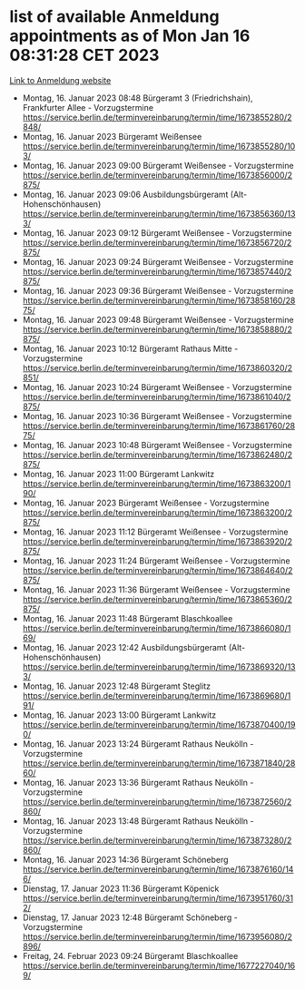 # list of available Anmeldung appointments as of Mon Jan 16 08:31:28 CET 2023
[Link to Anmeldung website](https://service.berlin.de/terminvereinbarung/termin/tag.php?termin=0&anliegen[]=120686&dienstleisterlist=122210,122217,327316,122219,327312,122227,327314,122231,327346,122243,327348,122252,329742,122260,329745,122262,329748,122254,329751,122271,327278,122273,327274,122277,327276,330436,122280,327294,122282,327290,122284,327292,327539,122291,327270,122285,327266,122286,327264,122296,327268,150230,329760,122301,327282,122297,327286,122294,327284,122312,329763,122314,329775,122304,327330,122311,327334,122309,327332,122281,327352,122279,329772,122276,327324,122274,327326,122267,329766,122246,327318,122251,327320,122257,327322,122208,327298,122226,327300,121362,121364&herkunft=http%3A%2F%2Fservice.berlin.de%2Fdienstleistung%2F120686%2F)
- Montag, 16. Januar 2023 08:48 Bürgeramt 3 (Friedrichshain), Frankfurter Allee - Vorzugstermine https://service.berlin.de/terminvereinbarung/termin/time/1673855280/2848/
- Montag, 16. Januar 2023  Bürgeramt Weißensee https://service.berlin.de/terminvereinbarung/termin/time/1673855280/103/
- Montag, 16. Januar 2023 09:00 Bürgeramt Weißensee - Vorzugstermine https://service.berlin.de/terminvereinbarung/termin/time/1673856000/2875/
- Montag, 16. Januar 2023 09:06 Ausbildungsbürgeramt (Alt- Hohenschönhausen) https://service.berlin.de/terminvereinbarung/termin/time/1673856360/133/
- Montag, 16. Januar 2023 09:12 Bürgeramt Weißensee - Vorzugstermine https://service.berlin.de/terminvereinbarung/termin/time/1673856720/2875/
- Montag, 16. Januar 2023 09:24 Bürgeramt Weißensee - Vorzugstermine https://service.berlin.de/terminvereinbarung/termin/time/1673857440/2875/
- Montag, 16. Januar 2023 09:36 Bürgeramt Weißensee - Vorzugstermine https://service.berlin.de/terminvereinbarung/termin/time/1673858160/2875/
- Montag, 16. Januar 2023 09:48 Bürgeramt Weißensee - Vorzugstermine https://service.berlin.de/terminvereinbarung/termin/time/1673858880/2875/
- Montag, 16. Januar 2023 10:12 Bürgeramt Rathaus Mitte - Vorzugstermine https://service.berlin.de/terminvereinbarung/termin/time/1673860320/2851/
- Montag, 16. Januar 2023 10:24 Bürgeramt Weißensee - Vorzugstermine https://service.berlin.de/terminvereinbarung/termin/time/1673861040/2875/
- Montag, 16. Januar 2023 10:36 Bürgeramt Weißensee - Vorzugstermine https://service.berlin.de/terminvereinbarung/termin/time/1673861760/2875/
- Montag, 16. Januar 2023 10:48 Bürgeramt Weißensee - Vorzugstermine https://service.berlin.de/terminvereinbarung/termin/time/1673862480/2875/
- Montag, 16. Januar 2023 11:00 Bürgeramt Lankwitz https://service.berlin.de/terminvereinbarung/termin/time/1673863200/190/
- Montag, 16. Januar 2023  Bürgeramt Weißensee - Vorzugstermine https://service.berlin.de/terminvereinbarung/termin/time/1673863200/2875/
- Montag, 16. Januar 2023 11:12 Bürgeramt Weißensee - Vorzugstermine https://service.berlin.de/terminvereinbarung/termin/time/1673863920/2875/
- Montag, 16. Januar 2023 11:24 Bürgeramt Weißensee - Vorzugstermine https://service.berlin.de/terminvereinbarung/termin/time/1673864640/2875/
- Montag, 16. Januar 2023 11:36 Bürgeramt Weißensee - Vorzugstermine https://service.berlin.de/terminvereinbarung/termin/time/1673865360/2875/
- Montag, 16. Januar 2023 11:48 Bürgeramt Blaschkoallee https://service.berlin.de/terminvereinbarung/termin/time/1673866080/169/
- Montag, 16. Januar 2023 12:42 Ausbildungsbürgeramt (Alt- Hohenschönhausen) https://service.berlin.de/terminvereinbarung/termin/time/1673869320/133/
- Montag, 16. Januar 2023 12:48 Bürgeramt Steglitz https://service.berlin.de/terminvereinbarung/termin/time/1673869680/191/
- Montag, 16. Januar 2023 13:00 Bürgeramt Lankwitz https://service.berlin.de/terminvereinbarung/termin/time/1673870400/190/
- Montag, 16. Januar 2023 13:24 Bürgeramt Rathaus Neukölln - Vorzugstermine https://service.berlin.de/terminvereinbarung/termin/time/1673871840/2860/
- Montag, 16. Januar 2023 13:36 Bürgeramt Rathaus Neukölln - Vorzugstermine https://service.berlin.de/terminvereinbarung/termin/time/1673872560/2860/
- Montag, 16. Januar 2023 13:48 Bürgeramt Rathaus Neukölln - Vorzugstermine https://service.berlin.de/terminvereinbarung/termin/time/1673873280/2860/
- Montag, 16. Januar 2023 14:36 Bürgeramt Schöneberg https://service.berlin.de/terminvereinbarung/termin/time/1673876160/146/
- Dienstag, 17. Januar 2023 11:36 Bürgeramt Köpenick https://service.berlin.de/terminvereinbarung/termin/time/1673951760/312/
- Dienstag, 17. Januar 2023 12:48 Bürgeramt Schöneberg - Vorzugstermine https://service.berlin.de/terminvereinbarung/termin/time/1673956080/2896/
- Freitag, 24. Februar 2023 09:24 Bürgeramt Blaschkoallee https://service.berlin.de/terminvereinbarung/termin/time/1677227040/169/
